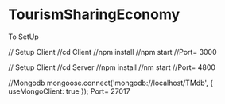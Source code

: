 # TourismSharingEconomy
To SetUp



// Setup Client
//cd Client
//npm install
//npm start
//Port= 3000



// Setup Client
//cd Server
//npm install
//nm start
//Port= 4800

//Mongodb
mongoose.connect('mongodb://localhost/TMdb', {
    useMongoClient: true
});
Port= 27017
